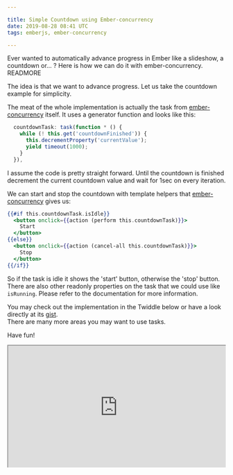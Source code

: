 ```yaml
---

title: Simple Countdown using Ember-concurrency
date: 2019-08-28 08:41 UTC
tags: emberjs, ember-concurrency

---
```


Ever wanted to automatically advance progress in Ember like a slideshow, a countdown or... ? Here is how we can do it with ember-concurrency. READMORE

The idea is that we want to advance progress. Let us take the countdown example for simplicity.

The meat of the whole implementation is actually the task from [ember-concurrency](http://ember-concurrency.com) itself. It uses a generator function and looks like this:

```javascript
  countdownTask: task(function * () {
    while (! this.get('countdownFinished')) {
      this.decrementProperty('currentValue');
      yield timeout(1000);
    }
  }),
```

I assume the code is pretty straight forward. Until the countdown is finished decrement the current countdown value and wait for 1sec on every iteration.

We can start and stop the countdown with template helpers that [ember-concurrency](http://ember-concurrency.com) gives us:

```handlebars
{{#if this.countdownTask.isIdle}}
  <button onclick={{action (perform this.countdownTask)}}>
    Start
  </button>
{{else}}
  <button onclick={{action (cancel-all this.countdownTask)}}>
    Stop
  </button>
{{/if}}
```

So if the task is idle it shows the 'start' button, otherwise the 'stop' button. There are also other readonly properties on the task that we could use like `isRunning`.
Please refer to the documentation for more information.

You may check out the implementation in the Twiddle below or have a look directly at its [gist](https://gist.github.com/deepflame/7cfecd6b7dc80cede294e220adc626ff).  
There are many more areas you may want to use tasks. 

Have fun!


<div style="position: relative; height: 0px; overflow: hidden; max-width: 100%; padding-bottom: 56.25%;"><iframe src="https://ember-twiddle.com/7cfecd6b7dc80cede294e220adc626ff?fullScreen=true" style="position: absolute; top: 0px; left: 0px; width: 100%; height: 100%;"></iframe></div>
